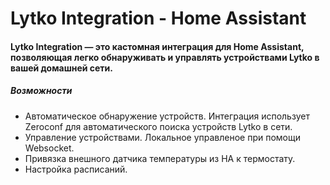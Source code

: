 # Lytko Integration - Home Assistant

#### Lytko Integration — это кастомная интеграция для Home Assistant, позволяющая легко обнаруживать и управлять устройствами Lytko в вашей домашней сети.

##### Возможности

 - Автоматическое обнаружение устройств.  Интеграция использует Zeroconf для автоматического поиска устройств Lytko в сети.
 - Управление устройствами. Локальное управленое при помощи Websocket.
 - Привязка внешного датчика температуры из HA к термостату.
 - Настройка расписаний.